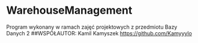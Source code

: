 # WarehouseManagement
Program wykonany w ramach zajęć projektowych z przedmiotu Bazy Danych 2
##WSPÓŁAUTOR: 
Kamil Kamyszek https://github.com/Kamyyylo
